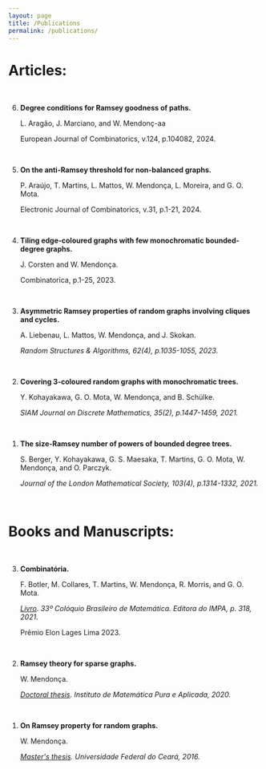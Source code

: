 ```yaml
---
layout: page
title: /Publications
permalink: /publications/
---
```


# Articles:
<br>
<ol reversed>

<li>
<p><b>Degree conditions for Ramsey goodness of paths.</b></p>
<p>L. Aragão, J. Marciano, and W. Mendonç-aa</p>
<p>European Journal of Combinatorics, v.124, p.104082, 2024.</p>
<br></li>

<li>
<p><b>On the anti-Ramsey threshold for non-balanced graphs.</b></p>
<p>P. Araújo, T. Martins, L. Mattos, W. Mendonça, L. Moreira, and G. O. Mota.</p>
<p>Electronic Journal of Combinatorics, v.31, p.1-21, 2024.</p>
<br></li>

<li>
<p><b>Tiling edge-coloured graphs with few monochromatic bounded-degree graphs.</b></p>
<p>J. Corsten and W. Mendonça.</p>
<p>Combinatorica, p.1-25, 2023.</p>
<br></li>

<li>
<p><b>Asymmetric Ramsey properties of random graphs involving cliques and cycles.</b></p>
<p>A. Liebenau, L. Mattos, W. Mendonça, and J. Skokan. </p>
<p><i>Random Structures & Algorithms, 62(4), p.1035-1055, 2023.</i></p>
<br></li>

<li>
<p><b>Covering 3-coloured random graphs with monochromatic trees.</b></p>
<p>Y. Kohayakawa, G. O. Mota, W. Mendonça, and B. Schülke.</p>
<p><i>SIAM Journal on Discrete Mathematics, 35(2), p.1447-1459, 2021.</i></p>
<br></li>

<li>
<p><b>The size-Ramsey number of powers of bounded degree trees.</b></p>
<p>S. Berger, Y. Kohayakawa, G. S. Maesaka, T. Martins, G. O. Mota, W. Mendonça, and O. Parczyk.</p>
<p><i>Journal of the London Mathematical Society, 103(4), p.1314-1332, 2021.</i></p>
<br></li>

</ol>

# Books and Manuscripts:
<br>
<ol reversed>

<li>
<p><b>Combinatória.</b></p>
<p>F. Botler, M. Collares, T. Martins, W. Mendonça, R. Morris, and G. O. Mota.</p>
<p><i><a href="https://impa.br/wp-content/uploads/2022/01/33CBM02-eBook.pdf">Livro</a>. 33º Colóquio Brasileiro de Matemática. Editora do IMPA, p. 318, 2021. </i></p>
<p>Prêmio Elon Lages Lima 2023.</p>
<br></li>

<li>
<p><b>Ramsey theory for sparse graphs.</b> </p>
<p>W. Mendonça.</p>
<p><i><a href="{{site.baseurl}}/publications/phd_thesis.pdf">Doctoral thesis</a>. Instituto de Matemática Pura e Aplicada, 2020. </i></p>
<br></li>

<li>
<p><b>On Ramsey property for random graphs. </b> </p>
<p>W. Mendonça.</p>
<p><i><a href="{{site.baseurl}}/publications/master_thesis.pdf">Master's thesis</a>. Universidade Federal do Ceará, 2016. </i></p>
<br></li>

</ol>

